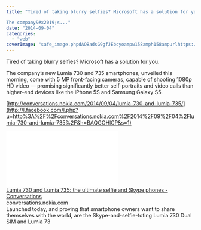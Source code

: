 ```yaml
---
title: "Tired of taking blurry selfies? Microsoft has a solution for you.

The company&#x2019;s..."
date: "2014-09-04"
categories: 
  - "web"
coverImage: "safe_image.phpdAQBadsG9gfJEbcyoampw158amph158ampurlhttps://d3jgkzl5mcxi5w.cloudfront.net/2014/09/Lumia735_Skype1.jpg"
---
```


Tired of taking blurry selfies? Microsoft has a solution for you.  
  
The company’s new Lumia 730 and 735 smartphones, unveiled this morning, come with 5 MP front-facing cameras, capable of shooting 1080p HD video — promising significantly better self-portraits and video calls than higher-end devices like the iPhone 5S and Samsung Galaxy S5. 
  
[http://conversations.nokia.com/2014/09/04/lumia-730-and-lumia-735/](http://l.facebook.com/l.php?u=http%3A%2F%2Fconversations.nokia.com%2F2014%2F09%2F04%2Flumia-730-and-lumia-735%2F&h=BAQGOHlCP&s=1)  
  
[![](images/safe_image.php?d=AQBadsG9gfJEbcyo&w=158&h=158&url=https%3A%2F%2Fd3jgkzl5mcxi5w.cloudfront.net%2F2014%2F09%2FLumia735_Skype.jpg)](http://l.facebook.com/l.php?u=http%3A%2F%2Fconversations.nokia.com%2F2014%2F09%2F04%2Flumia-730-and-lumia-735%2F&h=EAQHr_-a3&s=1)  
[Lumia 730 and Lumia 735: the ultimate selfie and Skype phones - Conversations](http://l.facebook.com/l.php?u=http%3A%2F%2Fconversations.nokia.com%2F2014%2F09%2F04%2Flumia-730-and-lumia-735%2F&h=AAQE85Fwd&s=1)  
conversations.nokia.com  
Launched today, and proving that smartphone owners want to share themselves with the world, are the Skype-and-selfie-toting Lumia 730 Dual SIM and Lumia 73
